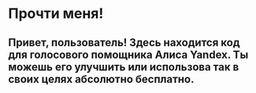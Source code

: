 # Прочти меня!

## Привет, пользователь! Здесь находится код для голосового помощника Алиса Yandex. Ты можешь его улучшить или использова так в своих целях абсолютно бесплатно.
